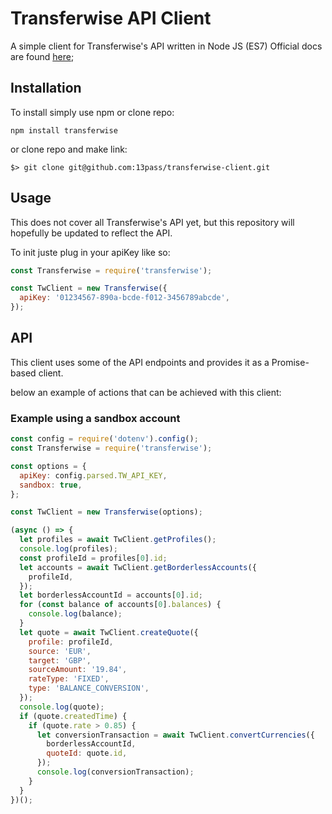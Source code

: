 # Transferwise API Client

A simple client for Transferwise's API written in Node JS (ES7)
Official docs are found [here](https://api-docs.transferwise.com);

## Installation

To install simply use npm or clone repo:

`npm install transferwise`

or clone repo and make link:

`$> git clone git@github.com:13pass/transferwise-client.git`

## Usage

This does not cover all Transferwise's API yet, but this repository will hopefully be updated to reflect the API.

To init juste plug in your apiKey like so:

```javascript
const Transferwise = require('transferwise');

const TwClient = new Transferwise({
  apiKey: '01234567-890a-bcde-f012-3456789abcde',
});
```

## API

This client uses some of the API endpoints and provides it as a Promise-based client.

below an example of actions that can be achieved with this client:

### Example using a sandbox account

```javascript
const config = require('dotenv').config();
const Transferwise = require('transferwise');

const options = {
  apiKey: config.parsed.TW_API_KEY,
  sandbox: true,
};

const TwClient = new Transferwise(options);

(async () => {
  let profiles = await TwClient.getProfiles();
  console.log(profiles);
  const profileId = profiles[0].id;
  let accounts = await TwClient.getBorderlessAccounts({
    profileId,
  });
  let borderlessAccountId = accounts[0].id;
  for (const balance of accounts[0].balances) {
    console.log(balance);
  }
  let quote = await TwClient.createQuote({
    profile: profileId,
    source: 'EUR',
    target: 'GBP',
    sourceAmount: '19.84',
    rateType: 'FIXED',
    type: 'BALANCE_CONVERSION',
  });
  console.log(quote);
  if (quote.createdTime) {
    if (quote.rate > 0.85) {
      let conversionTransaction = await TwClient.convertCurrencies({
        borderlessAccountId,
        quoteId: quote.id,
      });
      console.log(conversionTransaction);
    }
  }
})();
```
